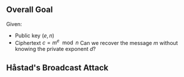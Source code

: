 ## Overall Goal
Given:
- Public key $(e,n)$
- Ciphertext $c = m^e \mod n$
Can we recover the message $m$ without knowing the private exponent $d$?
## Håstad's Broadcast Attack
